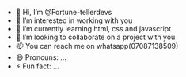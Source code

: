 - 👋 Hi, I’m @Fortune-tellerdevs
- 👀 I’m interested in working with you
- 🌱 I’m currently learning html, css and javascript
- 💞️ I’m looking to collaborate on a project with you
- 📫 You can reach me on whatsapp(07087138509)
- 😄 Pronouns: ...
- ⚡ Fun fact: ...

<!---
Fortune-tellerdevs/Fortune-tellerdevs is a ✨ special ✨ repository because its `README.md` (this file) appears on your GitHub profile.
You can click the Preview link to take a look at your changes.
--->
